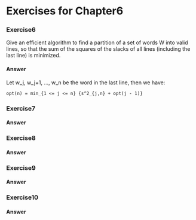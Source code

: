 # Exercises for Chapter6

### Exercise6
Give an efficient algorithm to find a partition of a set of words W into valid lines, so that the sum of the squares of the slacks of all lines (including the last line) is minimized.

#### Answer
Let w_j, w_j+1, ..., w_n be the word in the last line, then we have:

	opt(n) = min_{1 <= j <= n} {s^2_{j,n} + opt(j - 1)}


### Exercise7

#### Answer

### Exercise8

#### Answer

### Exercise9

#### Answer

### Exercise10

#### Answer

